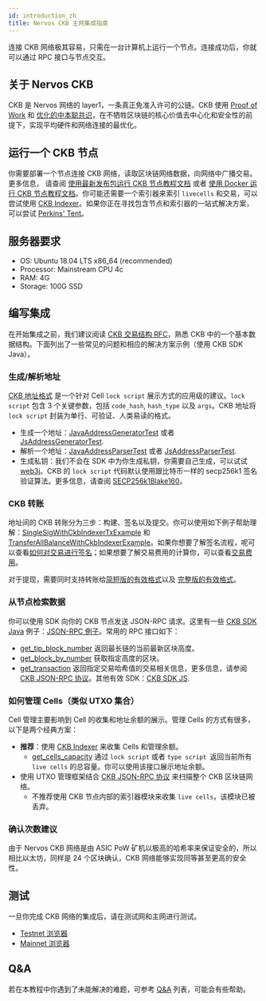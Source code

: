```yaml
---
id: introduction_zh
title: Nervos CKB 主网集成指南
---
```


连接 CKB 网络极其容易，只需在一台计算机上运行一个节点。连接成功后，你就可以通过 RPC 接口与节点交互。

## 关于 Nervos CKB

CKB 是 Nervos 网络的 layer1，一条真正免准入许可的公链。CKB 使用 [Proof of Work](https://en.wikipedia.org/wiki/Proof_of_work) 和 [优化的中本聪共识](https://medium.com/nervosnetwork/breaking-the-throughput-limit-of-nakamoto-consensus-ccdf65fe0832)，在不牺牲区块链的核心价值去中心化和安全性的前提下，实现平均硬件和网络连接的最优化。 

## 运行一个 CKB 节点

你需要部署一个节点连接 CKB 网络，读取区块链网络数据，向网络中广播交易。更多信息， 请查阅 [使用最新发布包运行 CKB 节点教程文档](https://docs.nervos.org/docs/basics/guides/mainnet) 或者 [使用 Docker 运行 CKB 节点教程文档](https://github.com/nervosnetwork/ckb/blob/v0.35.0/docs/run-ckb-with-docker.md)。你可能还需要一个索引器来索引 `livecells` 和交易，可以尝试使用 [CKB Indexer](https://github.com/nervosnetwork/ckb-indexer)。如果你正在寻找包含节点和索引器的一站式解决方案，可以尝试 [Perkins' Tent](https://github.com/xxuejie/perkins-tent)。

## 服务器要求
* OS: Ubuntu 18.04 LTS x86_64 (recommended)
* Processor:  Mainstream CPU  4c
* RAM: 4G
* Storage: 100G SSD

## 编写集成
在开始集成之前，我们建议阅读 [CKB 交易结构 RFC](https://github.com/nervoscommunity/docs/blob/master/docs/rfcs/0022-transaction-structure/0022-transaction-structure.zh.md)，熟悉 CKB 中的一个基本数据结构。下面列出了一些常见的问题和相应的解决方案示例（使用 CKB SDK Java）。

### 生成/解析地址
[CKB 地址格式](https://github.com/nervoscommunity/docs/tree/master/docs/rfcs/0021-ckb-address-format) 是一个针对 Cell `lock script`  展示方式的应用级的建议。`lock script` 包含 3 个关键参数，包括 `code_hash`, `hash_type` 以及   `args`。CKB 地址将 `lock script`  封装为单行、可验证、人类易读的格式。

* 生成一个地址：[JavaAddressGeneratorTest](https://github.com/nervosnetwork/ckb-sdk-java/blob/v0.35.1/ckb/src/test/java/utils/AddressGeneratorTest.java) 或者  [JsAddressGeneratorTest](https://github.com/nervosnetwork/ckb-sdk-js/blob/v0.35.0/packages/ckb-sdk-utils/__tests__/address/index.test.js#L40).
* 解析一个地址：[JavaAddressParserTest](https://github.com/nervosnetwork/ckb-sdk-java/blob/v0.35.1/ckb/src/test/java/utils/AddressParserTest.java) 或者 [JsAddressParserTest](https://github.com/nervosnetwork/ckb-sdk-js/blob/v0.35.0/packages/ckb-sdk-utils/__tests__/address/index.test.js#L78).
* 生成私钥：我们不会在 SDK 中为你生成私钥，你需要自己生成，可以试试  [web3j](https://github.com/web3j/web3j/blob/116539fff875a083c896b2d569d17416dfeb8a6f/crypto/src/main/java/org/web3j/crypto/Keys.java#L79)。CKB 的 `lock script` 代码默认使用跟比特币一样的 secp256k1 签名验证算法。更多信息，请查阅 [SECP256k1Blake160](https://github.com/nervosnetwork/ckb-system-scripts/blob/master/c/secp256k1_blake160_sighash_all.c)。


### CKB 转账
地址间的 CKB 转账分为三步：构建、签名以及提交。你可以使用如下例子帮助理解：[SingleSigWithCkbIndexerTxExample](https://github.com/nervosnetwork/ckb-sdk-java/blob/v0.35.1/example/src/main/java/org/nervos/ckb/SingleSigWithCkbIndexerTxExample.java) 和 [TransferAllBalanceWithCkbIndexerExample](https://github.com/nervosnetwork/ckb-sdk-java/blob/develop/example/src/main/java/org/nervos/ckb/TransferAllBalanceWithCkbIndexerExample.java)。如果你想要了解签名流程，呢可以查看[如何对交易进行签名](https://github.com/nervosnetwork/ckb-system-scripts/wiki/How-to-sign-transaction)；如果想要了解交易费用的计算你，可以查看[交易费用](https://github.com/nervosnetwork/ckb/wiki/Transaction-%C2%BB-Transaction-Fee)。

对于提现，需要同时支持转账给[简短版的有效格式](<https://github.com/nervoscommunity/docs/blob/master/docs/rfcs/0021-ckb-address-format/0021-ckb-address-format.zh.md#%E7%AE%80%E7%9F%AD%E7%89%88%E7%9A%84%E6%9C%89%E6%95%88%E6%A0%BC%E5%BC%8F>)以及 [完整版的有效格式](https://github.com/nervoscommunity/docs/blob/master/docs/rfcs/0021-ckb-address-format/0021-ckb-address-format.zh.md#%E5%AE%8C%E6%95%B4%E7%89%88%E7%9A%84%E6%9C%89%E6%95%88%E6%A0%BC%E5%BC%8F)。 

### 从节点检索数据

你可以使用 SDK 向你的 CKB 节点发送 JSON-RPC 请求。这里有一些 [CKB SDK Java](https://github.com/nervosnetwork/ckb-sdk-java/tree/v0.35.1) 例子：[JSON-RPC 例子](https://github.com/nervosnetwork/ckb-sdk-java/tree/v0.35.1#json-rpc)。常用的 RPC 接口如下：

* [get_tip_block_number](https://github.com/nervosnetwork/ckb/blob/v0.35.0/rpc/README.md#get_tip_block_number) 返回最长链的当前最新区块高度。
* [get_block_by_number](https://github.com/nervosnetwork/ckb/blob/v0.35.0/rpc/README.md#get_block_by_number) 获取指定高度的区块。
* [get_transaction](https://github.com/nervosnetwork/ckb/blob/v0.35.0/rpc/README.md#get_transaction) 返回指定交易哈希值的交易相关信息，更多信息，请参阅
   [CKB JSON-RPC 协议](https://github.com/nervosnetwork/ckb/blob/v0.35.0/rpc/README.md)。其他有效 SDK：[CKB SDK JS](https://github.com/nervosnetwork/ckb-sdk-js/tree/v0.35.0).

### 如何管理 Cells（类似 UTXO 集合）
Cell 管理主要影响到 Cell 的收集和地址余额的展示。管理 Cells 的方式有很多，以下是两个经典方案：

* **推荐**：使用 [CKB Indexer](https://github.com/nervosnetwork/ckb-indexer) 来收集 Cells 和管理余额。
  * [get_cells_capacity](https://github.com/nervosnetwork/ckb-indexer#get_cells_capacity) 通过 `lock script` 或者 `type script `返回当前所有 `live cells` 的总容量。你可以使用该接口展示地址余额。
* 使用 UTXO 管理框架结合 [CKB JSON-RPC 协议](https://github.com/nervosnetwork/ckb/blob/v0.35.0/rpc/README.md) 来扫描整个 CKB 区块链网络。
  * 不推荐使用 CKB 节点内部的索引器模块来收集 `live cells`，该模块已被丢弃。

### 确认次数建议

由于 Nervos CKB 网络是由 ASIC PoW 矿机以极高的哈希率来保证安全的，所以相比以太坊，同样是 24 个区块确认，CKB 网络能够实现同等甚至更高的安全性。

## 测试

一旦你完成 CKB 网络的集成后，请在测试网和主网进行测试。

* [Testnet 浏览器](https://explorer.nervos.org/aggron/)
* [Mainnet 浏览器](https://explorer.nervos.org/)

## Q&A
若在本教程中你遇到了未能解决的难题，可参考 [Q&A](https://docs.nervos.org/docs/integrate/introduction) 列表，可能会有些帮助。
